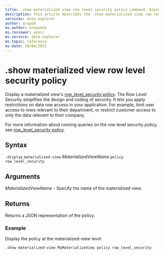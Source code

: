 ```yaml
---
title: .show materialized view row level security policy command- Azure Data Explorer
description: This article describes the .show materialized view row level security policy command in Azure Data Explorer.
services: data-explorer
author: orspod
ms.author: orspodek
ms.reviewer: yonil
ms.service: data-explorer
ms.topic: reference
ms.date: 10/04/2021
---
```

# .show materialized view row level security policy

Display a materialized view's [row_level_security policy](rowlevelsecuritypolicy.md). The Row Level Security simplifies the design and coding of security. It lets you apply restrictions on data row access in your application. For example, limit user access to rows relevant to their department, or restrict customer access to only the data relevant to their company.

For more information about running queries on the row level security policy, see [row_level_security policy](rowlevelsecuritypolicy.md).

## Syntax

`.display` `materialized-view` *MaterializedViewName* `policy` `row_level_security`

## Arguments

*MaterializedViewName* - Specify the name of the materialized view.

## Returns

Returns a JSON representation of the policy.

### Example

Display the policy at the materialized-view level:

```kusto
.show materialized-view MyMaterializeView policy row_level_security
```
